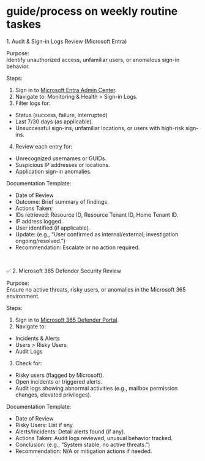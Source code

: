 # guide/process on weekly routine taskes

1\. Audit & Sign-in Logs Review (Microsoft Entra)&#x20;

Purpose: \
Identify unauthorized access, unfamiliar users, or anomalous sign-in behavior.&#x20;

Steps:&#x20;

1. Sign in to [Microsoft Entra Admin Center](https://entra.microsoft.com/).&#x20;
2. Navigate to: Monitoring & Health > Sign-in Logs.&#x20;
3. Filter logs for:&#x20;

* Status (success, failure, interrupted)&#x20;
* Last 7/30 days (as applicable).&#x20;
* Unsuccessful sign-ins, unfamiliar locations, or users with high-risk sign-ins.&#x20;

4. Review each entry for:&#x20;

* Unrecognized usernames or GUIDs.&#x20;
* Suspicious IP addresses or locations.&#x20;
* Application sign-in anomalies.&#x20;

Documentation Template:&#x20;

* Date of Review&#x20;
* Outcome: Brief summary of findings.&#x20;
* Actions Taken:&#x20;
* IDs retrieved: Resource ID, Resource Tenant ID, Home Tenant ID.&#x20;
* IP address logged.&#x20;
* User identified (if applicable).&#x20;
* Update: (e.g., “User confirmed as internal/external; investigation ongoing/resolved.”)&#x20;
* Recommendation: Escalate or no action required.&#x20;

![Shape](data:image/png;base64,iVBORw0KGgoAAAANSUhEUgAAAAEAAAABCAYAAAAfFcSJAAAAAXNSR0IArs4c6QAAAARnQU1BAACxjwv8YQUAAAAJcEhZcwAADsMAAA7DAcdvqGQAAAANSURBVBhXY2BgYGAAAAAFAAGKM+MAAAAAAElFTkSuQmCC)&#x20;

![Shape](data:image/png;base64,iVBORw0KGgoAAAANSUhEUgAAAAEAAAABCAYAAAAfFcSJAAAAAXNSR0IArs4c6QAAAARnQU1BAACxjwv8YQUAAAAJcEhZcwAADsMAAA7DAcdvqGQAAAANSURBVBhXY2BgYGAAAAAFAAGKM+MAAAAAAElFTkSuQmCC)&#x20;

✅ 2. Microsoft 365 Defender Security Review&#x20;

Purpose: \
Ensure no active threats, risky users, or anomalies in the Microsoft 365 environment.&#x20;

Steps:&#x20;

1. Sign in to [Microsoft 365 Defender Portal](https://security.microsoft.com/).&#x20;
2. Navigate to:&#x20;

* Incidents & Alerts&#x20;
* Users > Risky Users&#x20;
* Audit Logs&#x20;

3. Check for:&#x20;

* Risky users (flagged by Microsoft).&#x20;
* Open incidents or triggered alerts.&#x20;
* Audit logs showing abnormal activities (e.g., mailbox permission changes, elevated privileges).&#x20;

Documentation Template:&#x20;

* Date of Review&#x20;
* Risky Users: List if any.&#x20;
* Alerts/Incidents: Detail alerts found (if any).&#x20;
* Actions Taken: Audit logs reviewed, unusual behavior tracked.&#x20;
* Conclusion: (e.g., “System stable; no active threats.”)&#x20;
* Recommendation: N/A or mitigation actions if needed.&#x20;
